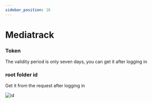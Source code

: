 ```yaml
---
sidebar_position: 16
---
```


# Mediatrack

### Token

The validity period is only seven days, you can get it after logging in

### root folder id

Get it from the request after logging in

![id](https://store.heytapimage.com/cdo-portal/feedback/202201/08/37e7ea5c3e6084b236173f8301d8f41f.png)